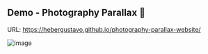 ## Demo - Photography Parallax 📸

URL: https://hebergustavo.github.io/photography-parallax-website/

![image](https://github.com/user-attachments/assets/3a820baa-77ff-40b5-a64b-eaf699607143)

